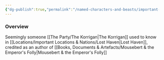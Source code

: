 ```yaml
---
{"dg-publish":true,"permalink":"/named-characters-and-beasts/important-characters/pc-backstory-characters/thorn/","tags":["NPC","Important"],"noteIcon":"","created":"2024-10-11T21:21:21.809+01:00","updated":"2024-12-31T19:55:45.155+00:00"}
---
```



### Overview
Seemingly someone [[The Party/The Korrigan\|The Korrigan]] used to know in [[Locations/Important Locations & Nations/Lost Haven\|Lost Haven]], credited as an author of [[Books, Documents & Artefacts/Mousebert & the Emperor's Folly\|Mousebert & the Emperor's Folly]]
